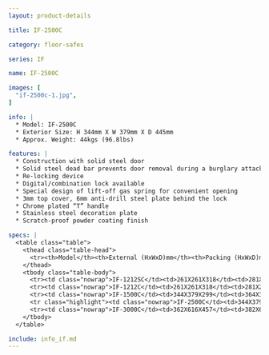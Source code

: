 ```yaml
---
layout: product-details

title: IF-2500C

category: floor-safes

series: IF

name: IF-2500C

images: [
  "if-2500c-1.jpg",
]

info: |
  * Model: IF-2500C
  * Exterior Size: H 344mm X W 379mm X D 445mm
  * Approx. Weight: 44kgs (96.8lbs)

features: |
  * Construction with solid steel door
  * Solid steel dead bar prevents door removal during a burglary attack
  * Re-locking device
  * Digital/combination lock available
  * Special design of lift-off gas spring for convenient opening
  * 3mm top cover, 6mm anti-drill steel plate behind the lock
  * Chrome plated “T” handle
  * Stainless steel decoration plate
  * Scratch-proof powder coating finish

specs: |
  <table class="table">
    <thead class="table-head">
      <tr><th>Model</th><th>External (HxWxD)mm</th><th>Packing (HxWxD)mm</th><th>Weight (kg)</th><th>Door (mm)</th><th>Body (mm)</th><th>20’FCL (pcs)</th></tr>
    </thead>
    <tbody class="table-body">
      <tr><td class="nowrap">IF-1212SC</td><td>261X261X318</td><td>281X281X368</td><td>20</td><td>12</td><td>4</td><td>1010</td></tr>
      <tr><td class="nowrap">IF-1212C</td><td>261X261X318</td><td>281X281X368</td><td>20</td><td>12</td><td>4</td><td>1010</td></tr>
      <tr><td class="nowrap">IF-1500C</td><td>344X379X299</td><td>364X399X349</td><td>34</td><td>12</td><td>4</td><td>590</td></tr>
      <tr class="highlight"><td class="nowrap">IF-2500C</td><td>344X379X445</td><td>364X399X495</td><td>44</td><td>12</td><td>4</td><td>420</td></tr>
      <tr><td class="nowrap">IF-3000C</td><td>362X616X457</td><td>382X636X507</td><td>56</td><td>12</td><td>4</td><td>250</td></tr>
    </tbody>
  </table>

include: info_if.md
---
```

